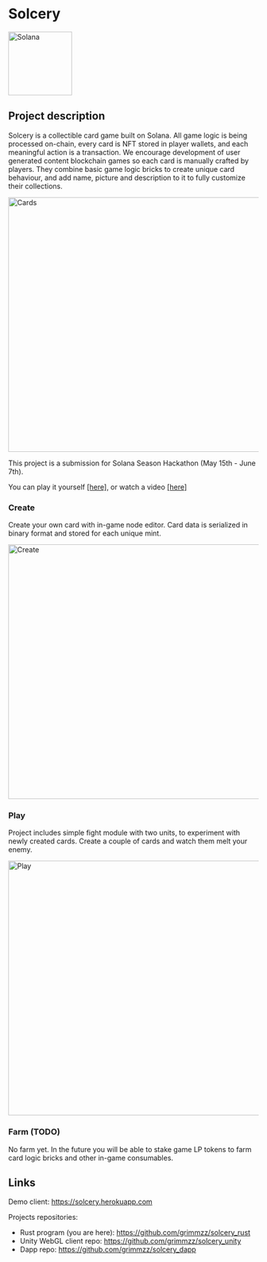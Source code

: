 # Solcery

<p align="left">
  <a href="https://solcery.herokuapp.com">
  <img alt="Solana" src="https://i.postimg.cc/ZRpfVBn0/logo-solcery.png" width="128" />
  </a>
</p>

## Project description

Solcery is a collectible card game built on Solana. All game logic is being processed on-chain, every card is NFT stored in player wallets, and each meaningful action is a transaction. We encourage development of user generated content blockchain games so each card is manually crafted by players. They combine basic game logic bricks to create unique card behaviour, and add name, picture and description to it to fully customize their collections.


<img alt="Cards" src="https://i.postimg.cc/ZR3dYDLv/cards.png" width="512" />


This project is a submission for Solana Season Hackathon (May 15th - June 7th).

You can play it yourself <a href = "https://solcery.herokuapp.com">[here]</a>, or watch a video <a href = "https://www.youtube.com/watch?v=ibFnwq9eAxM">[here]</a>

### Create

Create your own card with in-game node editor. 
Card data is serialized in binary format and stored for each unique mint. 

<img alt="Create" src="https://i.postimg.cc/W4QcsDd1/create.png" width="512" />


### Play

Project includes simple fight module with two units, to experiment with newly created cards.
Create a couple of cards and watch them melt your enemy.

<img alt="Play" src="https://i.postimg.cc/7ZJydMLW/play.png" width="512" />


### Farm (TODO)

No farm yet. In the future you will be able to stake game LP tokens to farm card logic bricks and other in-game consumables.


## Links

Demo client: https://solcery.herokuapp.com

Projects repositories:
* Rust program (you are here): https://github.com/grimmzz/solcery_rust
* Unity WebGL client repo: https://github.com/grimmzz/solcery_unity
* Dapp repo: https://github.com/grimmzz/solcery_dapp







